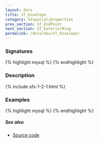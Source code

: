 ```yaml
---
layout: docs
title: ST_Envelope
category: h2spatial/properties
prev_section: ST_EndPoint
next_section: ST_ExteriorRing
permalink: /docs/dev/ST_Envelope/
---
```


### Signatures

{% highlight mysql %}
{% endhighlight %}

### Description



{% include sfs-1-2-1.html %}

### Examples

{% highlight mysql %}
{% endhighlight %}

##### See also

* [Source code](https://github.com/irstv/H2GIS/blob/master/h2spatial/src/main/java/org/h2gis/h2spatial/internal/function/spatial/properties/ST_Envelope.java)
